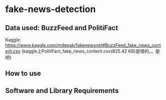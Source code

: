# fake-news-detection

## Data used: BuzzFeed and PolitiFact

Kaggle: https://www.kaggle.com/mdepak/fakenewsnet#BuzzFeed_fake_news_content.csv 
(kaggle上PolitiFact_fake_news_content.csv(825.42 KB)是错的。。是吧)

## How to use

## Software and Library Requirements
